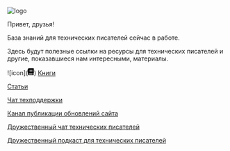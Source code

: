 ![logo](/assets/logo.jpg)

Привет, друзья!

База знаний для технических писателей сейчас в работе.

Здесь будут полезные ссылки на ресурсы для технических писателей и другие, показавшиеся нам интересными, материалы.

![icon](<svg xmlns="http://www.w3.org/2000/svg" height="16" width="14" viewBox="0 0 448 512"><!--!Font Awesome Free 6.5.1 by @fontawesome - https://fontawesome.com License - https://fontawesome.com/license/free Copyright 2023 Fonticons, Inc.--><path d="M96 0C43 0 0 43 0 96V416c0 53 43 96 96 96H384h32c17.7 0 32-14.3 32-32s-14.3-32-32-32V384c17.7 0 32-14.3 32-32V32c0-17.7-14.3-32-32-32H384 96zm0 384H352v64H96c-17.7 0-32-14.3-32-32s14.3-32 32-32zm32-240c0-8.8 7.2-16 16-16H336c8.8 0 16 7.2 16 16s-7.2 16-16 16H144c-8.8 0-16-7.2-16-16zm16 48H336c8.8 0 16 7.2 16 16s-7.2 16-16 16H144c-8.8 0-16-7.2-16-16s7.2-16 16-16z"/></svg>) [Книги](./books.md)

[Статьи](./articles.md)

[Чат техподдержки](https://t.me/+aRIgLMsXxxJiYTQy)

[Канал публикации обновлений сайта](https://t.me/techwriterknowledgebase)

[Дружественный чат технических писателей](https://t.me/technicalwriters)

[Дружественный подкаст для технических писателей](https://t.me/techwritersays)
